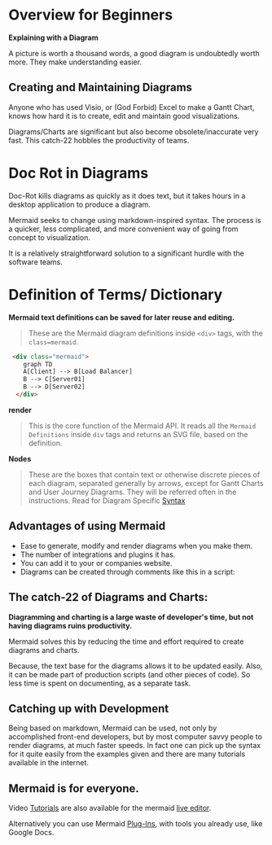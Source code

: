 # Overview for Beginners

**Explaining with a Diagram**

A picture is worth a thousand words, a good diagram is undoubtedly worth more. They make understanding easier.

## Creating and Maintaining Diagrams

Anyone who has used Visio, or (God Forbid) Excel to make a Gantt Chart, knows how hard it is to create, edit and maintain good visualizations.

Diagrams/Charts are significant but also become obsolete/inaccurate very fast. This catch-22 hobbles the productivity of teams.

# Doc Rot in Diagrams

Doc-Rot kills diagrams as quickly as it does text, but it takes hours in a desktop application to produce a diagram. 

Mermaid seeks to change using markdown-inspired syntax. The process is a quicker, less complicated, and more convenient way of going from concept to visualization.

It is a relatively straightforward solution to a significant hurdle with the software teams.

# Definition of Terms/ Dictionary

**Mermaid text definitions can be saved for later reuse and editing.**

>These are the Mermaid diagram definitions inside `<div>` tags, with the `class=mermaid`.

```html
 <div class="mermaid">
    graph TD
    A[Client] --> B[Load Balancer]
    B --> C[Server01]
    B --> D[Server02]
  </div>
```

**render**

>This is the core function of the Mermaid API. It reads all the `Mermaid Definitions` inside `div` tags and returns an SVG file, based on the definition.


**Nodes**

>These are the boxes that contain text or otherwise discrete pieces of each diagram, separated generally by arrows, except for Gantt Charts and User Journey Diagrams. They will be referred often in the instructions. Read for Diagram Specific [Syntax](./n00b-syntaxReference)

## Advantages of using Mermaid

- Ease to generate, modify and render diagrams when you make them.
- The number of integrations and plugins it has.
- You can add it to your or companies website.
- Diagrams can be created through comments like this in a script:

## The catch-22 of Diagrams and Charts:

**Diagramming and charting is a large waste of developer's time, but not having diagrams ruins productivity.**

Mermaid solves this by reducing the time and effort required to create diagrams and charts.

Because, the text base for the diagrams allows it to be updated easily. Also, it can be made part of production scripts (and other pieces of code). So less time is spent on documenting, as a separate task.


## Catching up with Development

Being based on markdown, Mermaid can be used, not only by accomplished front-end developers, but by most computer savvy people to render diagrams, at much faster speeds.
In fact one can pick up the syntax for it quite easily from the examples given and there are many tutorials available in the internet.

## Mermaid is for everyone.
Video [Tutorials](https://mermaid-js.github.io/mermaid/#/./Tutorials) are also available for the mermaid [live editor](https://mermaid.live/).

Alternatively you can use Mermaid [Plug-Ins](https://mermaid-js.github.io/mermaid/#/./integrations), with tools you already use, like Google Docs. 
